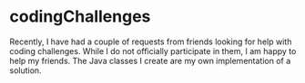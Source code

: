# codingChallenges

Recently, I have had a couple of requests from friends looking for help with coding challenges. While I do not officially participate in them, I am happy to help my friends. The Java classes I create are my own implementation of a solution.
